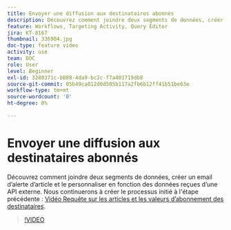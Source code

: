 ```yaml
---
title: Envoyer une diffusion aux destinataires abonnés
description: Découvrez comment joindre deux segments de données, créer un email d’alerte d’article et le personnaliser en fonction des données reçues d’une API externe.
feature: Workflows, Targeting Activity, Query Editor
jira: KT-8167
thumbnail: 336904.jpg
doc-type: feature video
activity: use
team: DOC
role: User
level: Beginner
exl-id: 3280371c-b088-4da9-bc2c-f7a401719db8
source-git-commit: 05b49ca012d0d505b117a2fb6b12ff41b51be63e
workflow-type: tm+mt
source-wordcount: '0'
ht-degree: 0%

---
```


# Envoyer une diffusion aux destinataires abonnés

Découvrez comment joindre deux segments de données, créer un email d’alerte d’article et le personnaliser en fonction des données reçues d’une API externe. Nous continuerons à créer le processus initié à l&#39;étape précédente : [Vidéo Requête sur les articles et les valeurs d’abonnement des destinataires](/help/tutorial-use-soap-apis/query-articles-and-recipient-subscription-values.md).

>[!VIDEO](https://video.tv.adobe.com/v/336904?quality=12&learn=on)
